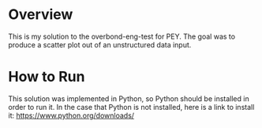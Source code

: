 # Overview
This is my solution to the overbond-eng-test for PEY. The goal was to produce a scatter plot out of an unstructured data input. 


# How to Run
This solution was implemented in Python, so Python should be installed in order to run it. In the case that Python is not installed, here is a link to install it:
https://www.python.org/downloads/


